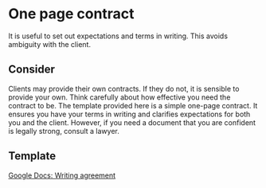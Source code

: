 # One page contract

It is useful to set out expectations and terms in writing. This avoids ambiguity with the client.

## Consider

Clients may provide their own contracts. If they do not, it is sensible to provide your own. Think carefully about how effective you need the contract to be. The template provided here is a simple one-page contract. It ensures you have your terms in writing and clarifies expectations for both you and the client. However, if you need a document that you are confident is legally strong, consult a lawyer.

## Template

[Google Docs: Writing agreement](https://docs.google.com/document/d/1YWVY9bv6k62nnRDB4leCWAPfXEUagOfBhFhpUY_brX4/edit?usp=sharing)